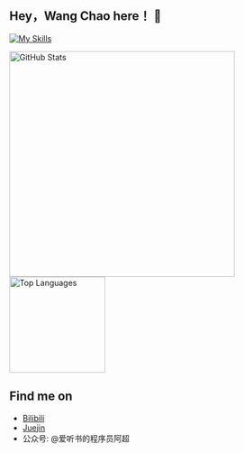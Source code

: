 ## Hey，Wang Chao here！ 👋

[![My Skills](https://skillicons.dev/icons?i=js,ts,vue,react,vite,webpack,nodejs)](https://skillicons.dev)

<img src="https://github-readme-stats.vercel.app/api?username=itchaox&show_icons=true&theme=transparent" alt="GitHub Stats" width="400"><img src="https://github-readme-stats.vercel.app/api/top-langs/?username=itchaox&layout=compact&theme=tokyonight" alt="Top Languages" height="170">

## Find me on

- [Bilibili](https://space.bilibili.com/521041866)
- [Juejin](https://juejin.cn/user/3905881963247111)
- 公众号: @爱听书的程序员阿超
